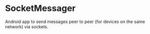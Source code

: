 # SocketMessager

Android app to send messages peer to peer (for devices on the same network) via sockets.
